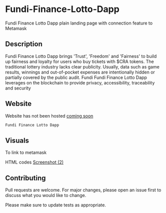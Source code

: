 # Fundi-Finance-Lotto-Dapp
Fundi Finance Lotto Dapp plain landing page with connection feature to Metamask

## Description
Fundi Finance Lotto Dapp brings 'Trust', 'Freedom' and 'Fairness' to build up fairness and loyalty for users who buy tickets with $CRA tokens. The traditional lottery industry lacks clear publicity. Usually, data such as game results, winnings and out-of-pocket expenses are intentionally hidden or partially covered by the public audit. Fundi Fundi Finance Lotto Dapp leverages on the blockchain to provide privacy, accessibility, traceability and security

## Website

Website has not been hosted [coming soon]()

```bash
Fundi Finance Lotto Dapp
```

## Visuals
To link to metamask

HTML codes
[Screenshot (2)](https://user-images.githubusercontent.com/93483047/140563637-e3060ff4-1eac-4105-9c6d-dc9cf43c54d5.png)


## Contributing
Pull requests are welcome. For major changes, please open an issue first to discuss what you would like to change.

Please make sure to update tests as appropriate.
